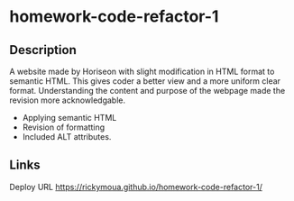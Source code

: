 # homework-code-refactor-1
## Description

A website made by Horiseon with slight modification in HTML format to semantic HTML. This gives coder a better view and a more uniform clear format. 
Understanding the content and purpose of the webpage made the revision more acknowledgable.

- Applying semantic HTML
- Revision of formatting 
- Included ALT attributes.

## Links
Deploy URL https://rickymoua.github.io/homework-code-refactor-1/





